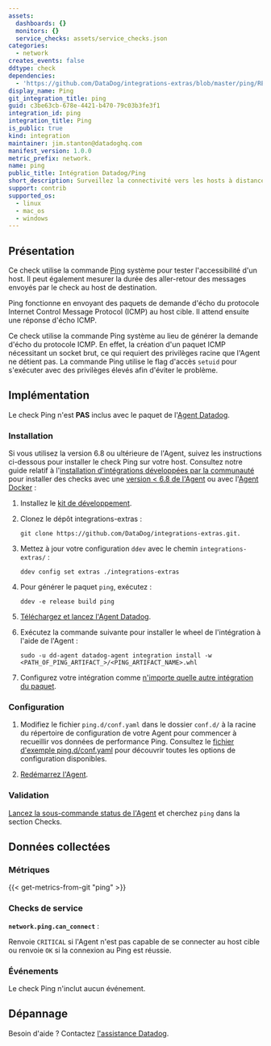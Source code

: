 ```yaml
---
assets:
  dashboards: {}
  monitors: {}
  service_checks: assets/service_checks.json
categories:
  - network
creates_events: false
ddtype: check
dependencies:
  - 'https://github.com/DataDog/integrations-extras/blob/master/ping/README.md'
display_name: Ping
git_integration_title: ping
guid: c3be63cb-678e-4421-b470-79c03b3fe3f1
integration_id: ping
integration_title: Ping
is_public: true
kind: integration
maintainer: jim.stanton@datadoghq.com
manifest_version: 1.0.0
metric_prefix: network.
name: ping
public_title: Intégration Datadog/Ping
short_description: Surveillez la connectivité vers les hosts à distance.
support: contrib
supported_os:
  - linux
  - mac_os
  - windows
---
```

## Présentation

Ce check utilise la commande [Ping][1] système pour tester l'accessibilité d'un host.
Il peut également mesurer la durée des aller-retour des messages envoyés par le check au
host de destination.

Ping fonctionne en envoyant des paquets de demande d'écho du protocole Internet Control Message Protocol (ICMP)
au host cible. Il attend ensuite une réponse d'écho ICMP.

Ce check utilise la commande Ping système au lieu de générer la demande d'écho du protocole ICMP.
En effet, la création d'un paquet ICMP nécessitant un socket brut, ce qui requiert
des privilèges racine que l'Agent ne détient pas. La commande Ping utilise le
flag d'accès `setuid` pour s'exécuter avec des privilèges élevés afin d'éviter le problème.

## Implémentation

Le check Ping n'est **PAS** inclus avec le paquet de l'[Agent Datadog][2].

### Installation

Si vous utilisez la version 6.8 ou ultérieure de l'Agent, suivez les instructions ci-dessous pour installer le check Ping sur votre host. Consultez notre guide relatif à l'[installation d'intégrations développées par la communauté][3] pour installer des checks avec une [version < 6.8 de l'Agent][4] ou avec l'[Agent Docker][5] :

1. Installez le [kit de développement][6].
2. Clonez le dépôt integrations-extras :

    ```
    git clone https://github.com/DataDog/integrations-extras.git.
    ```

3. Mettez à jour votre configuration `ddev` avec le chemin `integrations-extras/` :

    ```
    ddev config set extras ./integrations-extras
    ```

4. Pour générer le paquet `ping`, exécutez :

    ```
    ddev -e release build ping
    ```

5. [Téléchargez et lancez l'Agent Datadog][7].
6. Exécutez la commande suivante pour installer le wheel de l'intégration à l'aide de l'Agent :

    ```
    sudo -u dd-agent datadog-agent integration install -w <PATH_OF_PING_ARTIFACT_>/<PING_ARTIFACT_NAME>.whl
    ```

7. Configurez votre intégration comme [n'importe quelle autre intégration du paquet][8].

### Configuration

1. Modifiez le fichier `ping.d/conf.yaml` dans le dossier `conf.d/` à la racine du
   répertoire de configuration de votre Agent pour commencer à recueillir vos données de performance Ping.
   Consultez le [fichier d'exemple ping.d/conf.yaml][9] pour découvrir toutes les options de configuration disponibles.

2. [Redémarrez l'Agent][10].

### Validation

[Lancez la sous-commande status de l'Agent][11] et cherchez `ping` dans la section Checks.

## Données collectées

### Métriques
{{< get-metrics-from-git "ping" >}}


### Checks de service

**`network.ping.can_connect`** :

Renvoie `CRITICAL` si l'Agent n'est pas capable de se connecter au host cible ou renvoie `OK` si la connexion au Ping est réussie.

### Événements

Le check Ping n'inclut aucun événement.

## Dépannage

Besoin d'aide ? Contactez [l'assistance Datadog][13].

[1]: https://en.wikipedia.org/wiki/Ping_(networking_utility)
[2]: https://app.datadoghq.com/account/settings#agent
[3]: https://docs.datadoghq.com/fr/agent/guide/community-integrations-installation-with-docker-agent
[4]: https://docs.datadoghq.com/fr/agent/guide/community-integrations-installation-with-docker-agent/?tab=agentpriorto68
[5]: https://docs.datadoghq.com/fr/agent/guide/community-integrations-installation-with-docker-agent/?tab=docker
[6]: https://docs.datadoghq.com/fr/developers/integrations/new_check_howto/#developer-toolkit
[7]: https://app.datadoghq.com/account/settings#agent
[8]: https://docs.datadoghq.com/fr/getting_started/integrations
[9]: https://github.com/DataDog/integrations-extras/blob/master/ping/datadog_checks/ping/data/conf.yaml.example
[10]: https://docs.datadoghq.com/fr/agent/guide/agent-commands/#start-stop-and-restart-the-agent
[11]: https://docs.datadoghq.com/fr/agent/guide/agent-commands/#service-status
[12]: https://github.com/DataDog/integrations-extras/blob/master/ping/metadata.csv
[13]: https://docs.datadoghq.com/fr/help


